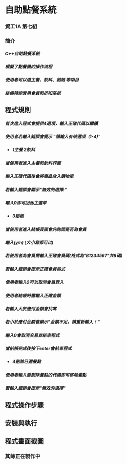 # 自助點餐系統
### 資工1A 第七組

### 簡介
##### C++自助點餐系統
##### 模擬了點餐機的操作流程
##### 使用者可以選主餐、飲料、結帳 等項目
##### 結帳時能套用會員和折扣系統

## 程式規則
##### 首次進入程式會提供4選項，輸入正確代碼以繼續
##### 使用者若輸入錯誤會提示 "請輸入有效選項（1-4)"
- ##### 1主餐 2飲料
##### 當使用者進入主餐和飲料界面
##### 輸入正確代碼後會將商品放入購物車
##### 若輸入錯誤會顯示"無效的選擇:"
##### 輸入0即可回到主選單
- ##### 3結帳
##### 當使用者進入結帳頁面會先詢問是否為會員
##### 輸入(y/n) (大小寫都可以)
##### 若使用者為會員需輸入正確會員碼(格式為"B1234567"共8碼)
##### 若輸入錯誤會提示正確會員格式
##### 使用者輸入0可以取消會員登入
##### 使用者結帳時需輸入正確金額
##### 若輸入大於應付金額會找零
##### 若小於應付金額會顯示"金額不足，請重新輸入！"
##### 輸入0會取消交易並結束程式
##### 當結帳完成後按下enter會結束程式
- ##### 4刪除已選餐點
##### 使用者輸入要刪除餐點的代碼即可移除餐點
##### 若輸入錯誤會提示"無效的選擇"

## 程式操作步驟

## 安裝與執行

## 程式畫面截圖

### 其餘正在製作中




